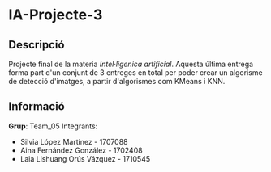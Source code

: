 # IA-Projecte-3

## Descripció
Projecte final de la materia _Intel·ligenica artificial_. Aquesta última entrega forma part d'un conjunt de 3 entreges en total per poder crear un algorisme de detecció d'imatges, a partir d'algorismes com KMeans i KNN. 

## Informació 
**Grup**: Team_05
Integrants:
- Silvia López Martínez - 1707088
- Aina Fernández González - 1702408
- Laia Lishuang Orús Vázquez - 1710545
